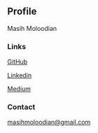 ## Profile
Masih Moloodian

### Links
[GitHub](https://github.com/masihmoloodian)

[Linkedin](https://www.linkedin.com/in/masihmoloodian)

[Medium](https://medium.com/@masihmoloodian)

### Contact

masihmoloodian@gmail.com
